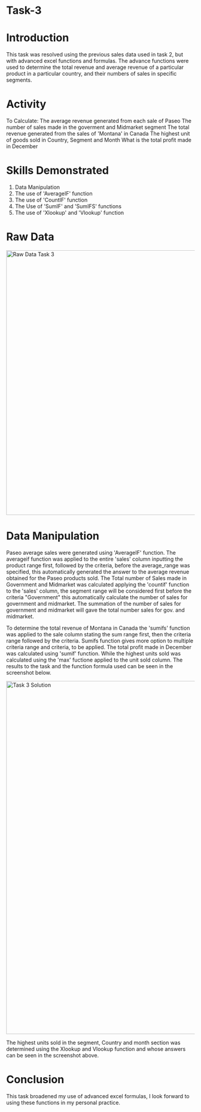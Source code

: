 # Task-3

# **Introduction**

This task was resolved using the previous sales data used in task 2, but with advanced excel functions and formulas. The advance functions were used to determine the total revenue and average revenue of a particular product in a particular country, and their numbers of sales in specific segments.

# **Activity**
To Calculate:
The average revenue generated from each sale of Paseo
The number of sales made in the goverment and Midmarket segment
The total revenue generated from the sales of 'Montana' in Canada
The highest unit of goods sold in Country, Segment and Month
What is the total profit made in December
 

# **Skills Demonstrated**
1. Data Manipulation
2. The use of 'AverageIF' function
3. The use of 'CountIF' function
4. The Use of 'SumIF' and 'SumIFS' functions
5. The use of 'Xlookup' and 'Vlookup' function

# Raw Data
<img width="706" alt="Raw Data Task 3" src="https://github.com/Jessie-Watt/Task-3/assets/140435577/f892bb02-765a-4bc5-88a6-d718bfad02d3">


# **Data Manipulation**
Paseo average sales were generated using 'AverageIF' function. The averageif function was applied to the entire 'sales' column inputting the product range first, followed by the criteria, before the average_range was specified, this automatically generated the answer to the average revenue obtained for the Paseo products sold. The Total number of Sales made in Government and Midmarket was calculated applying the 'countif' function to the 'sales' column, the segment range will be considered first before the criteria "Government"  this automatically calculate the number of sales for government and midmarket. The summation of the number of sales for government and midmarket will gave the total number sales for gov. and midmarket.


To determine the total revenue of Montana in Canada the 'sumifs' function was applied to the sale column stating the sum range first, then the criteria range followed by the criteria. Sumifs function gives more option to multiple criteria range and criteria, to be applied. The total profit made in December was calculated using 'sumif' function. While the highest units sold was calculated using the 'max' fuctione applied to the unit sold column. The results to the task and the function formula used can be seen in the screenshot below.

<img width="942" alt="Task 3 Solution" src="https://github.com/Jessie-Watt/Task-3/assets/140435577/625287d9-4250-49ad-a562-45130e0295ec">

The highest units sold in the segment, Country and month section was determined using the Xlookup and Vlookup function and whose answers can be seen in the screenshot above.

# **Conclusion**
This task broadened my use of advanced excel formulas, I look forward to using these functions in my personal practice.
